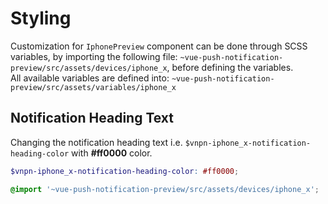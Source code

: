 # Styling

Customization for `IphonePreview` component can be done through SCSS variables, by importing the following file:
`~vue-push-notification-preview/src/assets/devices/iphone_x`, before defining the variables.<br>
All available variables are defined into:
`~vue-push-notification-preview/src/assets/variables/iphone_x`

## Notification Heading Text

Changing the notification heading text i.e. `$vnpn-iphone_x-notification-heading-color` with **#ff0000** color.

```scss
$vnpn-iphone_x-notification-heading-color: #ff0000;

@import '~vue-push-notification-preview/src/assets/devices/iphone_x';
```
